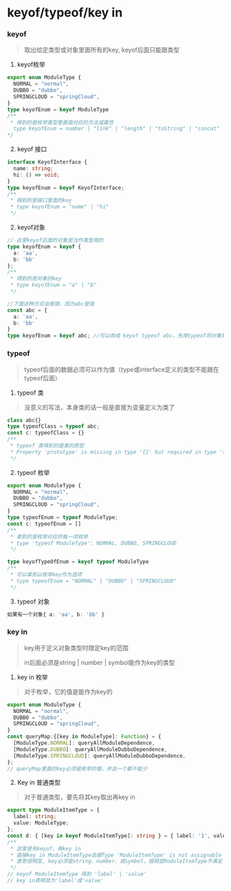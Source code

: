 # keyof/typeof/key in

### keyof

> 取出给定类型或对象里面所有的key, keyof后面只能跟类型

1. keyof枚举

``` typescript
export enum ModuleType {
  NORMAL = "normal",
  DUBBO = "dubbo",
  SPRINGCLOUD = "springCloud",
}
type keyofEnum = keyof ModuleType
/**
 * 得到的是枚举类型里面值对应的方法或属性
  type keyofEnum = number | "link" | "length" | "toString" | "concat" | "slice" | "indexOf" | "lastIndexOf" | "includes" | "charAt" | "charCodeAt" | "localeCompare" | "match" | "replace" | "search" | ... 33 more ... | "replaceAll"
*/
```

2. keyof 接口

``` typescript
interface KeyofInterface {
  name: string;
  hi: () => void;
}
type keyofEnum = keyof KeyofInterface;
/**
 * 得到的是接口里面的key
 * type keyofEnum = "name" | "hi"
 */
```

2. keyof对象

``` typescript
// 这里keyof后面的对象是当作类型用的
type keyofEnum = keyof {
  a: 'aa',
  b: 'bb'
};
/**
 * 得到的是对象的key
 * type keyofEnum = "a" | "b"
 */

//下面这种方式会报错，因为abc是值
const abc = {
  a: 'aa',
  b: 'bb'
}
type keyofEnum = keyof abc; //可以改成 keyof typeof abc，先用typeof将对象转成类型，再用keyof得到key
```

### typeof

> typeof后面的数据必须可以作为值（type或interface定义的类型不能跟在typeof后面）

1. typeof 类

> 没意义的写法，本身类的话一般是直接为变量定义为类了	

``` typescript
class abc{}
type typeofClass = typeof abc;
const c: typeofClass = {}
/**
 * typeof 类得到的是类的原型
 * Property 'prototype' is missing in type '{}' but required in type 'typeof abc'
 */
```

2. typeof 枚举

``` typescript
export enum ModuleType {
  NORMAL = "normal",
  DUBBO = "dubbo",
  SPRINGCLOUD = "springCloud",
}
type typeofEnum = typeof ModuleType;
const c: typeofEnum = []
/**
 * 拿到的是枚举对应的每一项枚举
 * type 'typeof ModuleType': NORMAL, DUBBO, SPRINGCLOUD
 */

type keyofTypeOfEnum = keyof typeof ModuleType
/**
 * 可以拿到以枚举key作为选项
 * type typeofEnum = "NORMAL" | "DUBBO" | "SPRINGCLOUD"
 */

```

3. typeof 对象

``` typescript
如果有一个对象{ a: 'aa', b: 'bb' }

```



### key in

> key用于定义对象类型时限定key的范围
>
> in后面必须是string | number | symbol能作为key的类型
>

1. key in 枚举

> 对于枚举，它的值是能作为key的

``` typescript
export enum ModuleType {
  NORMAL = "normal",
  DUBBO = "dubbo",
  SPRINGCLOUD = "springCloud",
}
const queryMap:{[key in ModuleType]: Function} = {
  [ModuleType.NORMAL]: queryAllModuleDependence,
  [ModuleType.DUBBO]: queryAllModuleDubboDependence,
  [ModuleType.SPRINGCLOUD]: queryAllModuleDubboDependence,
};
// queryMap里面的key必须是枚举的值，并且一个都不能少
```

2. Key in 普通类型

> 对于普通类型，要先将其key取出再key in

``` typescript
export type ModuleItemType = {
  label: string;
  value: ModuleType;
};
const d: { [key in keyof ModuleItemType]: string } = { label: '1', value: ModuleType.NORMAL}
/**
 * 这里是先keyof，再key in
 * 直接key in ModuleItemType会报Type 'ModuleItemType' is not assignable to type 'string | number | symbol'.
 * 意思很明显, key必须是string、number、或symbol，很明显ModuleItemType不满足
 */
// keyof ModuleItemType 得到 'label' | 'value'
// key in表明其为'label'或'value'

```




